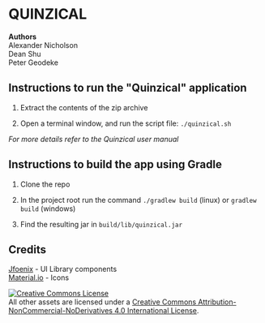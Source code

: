 # QUINZICAL

 **Authors**  
Alexander Nicholson  
Dean Shu  
Peter Geodeke  

## Instructions to run the "Quinzical" application

  1. Extract the contents of the zip archive

  2. Open a terminal window, and run the script file:
  `./quinzical.sh`

*For more details refer to the Quinzical user manual*

## Instructions to build the app using Gradle

1. Clone the repo

2. In the project root run the command `./gradlew build` (linux) or `gradlew build` (windows)

3. Find the resulting jar in `build/lib/quinzical.jar`

## Credits

[Jfoenix](http://jfoenix.com/) - UI Library components  
[Material.io](https://material.io/resources/icons/?style=baseline) - Icons

<a rel="license" href="http://creativecommons.org/licenses/by-nc-nd/4.0/"><img alt="Creative Commons License" style="border-width:0" src="https://i.creativecommons.org/l/by-nc-nd/4.0/88x31.png" /></a><br />All other assets are licensed under a <a rel="license" href="http://creativecommons.org/licenses/by-nc-nd/4.0/">Creative Commons Attribution-NonCommercial-NoDerivatives 4.0 International License</a>.
